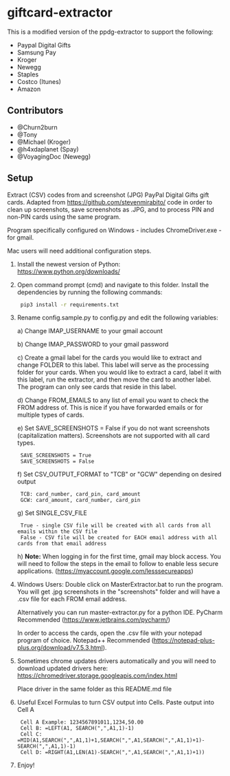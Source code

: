 # giftcard-extractor
This is a modified version of the ppdg-extractor to support the following:
 - Paypal Digital Gifts
 - Samsung Pay
 - Kroger
 - Newegg
 - Staples
 - Costco (Itunes)
 - Amazon

## Contributors
- @Churn2burn 
- @Tony 
- @Michael (Kroger)
- @h4xdaplanet (Spay)
- @VoyagingDoc (Newegg)

## Setup ##
Extract (CSV) codes from and screenshot (JPG) PayPal Digital Gifts gift cards. Adapted from https://github.com/stevenmirabito/ code in order to clean up screenshots, save screenshots as .JPG, and to process PIN and non-PIN cards using the same program.

Program specifically configured on Windows - includes ChromeDriver.exe - for gmail.

Mac users will need additional configuration steps.

1) Install the newest version of Python: https://www.python.org/downloads/

2) Open command prompt (cmd) and navigate to this folder. Install the dependencies by running the following commands:
	
	```bash
	 pip3 install -r requirements.txt
    ```
    
3) Rename config.sample.py to config.py and edit the following variables:
	
	a) Change IMAP_USERNAME to your gmail account
	
	b) Change IMAP_PASSWORD to your gmail password
	
	c) Create a gmail label for the cards you would like to extract and change FOLDER to this label. This label will serve as the processing folder for your cards. When you would like to extract a card, label it with this label, run the extractor, and then move the card to another label. The program can only see cards that reside in this label.
	
	d) Change FROM_EMAILS to any list of email you want to check the FROM address of.  This is nice if you have forwarded emails or for multiple types of cards.
	
	e) Set SAVE_SCREENSHOTS = False if you do not want screenshots (capitalization matters).  Screenshots are not supported with all card types.
	
	    SAVE_SCREENSHOTS = True
	    SAVE_SCREENSHOTS = False
	
	f) Set CSV_OUTPUT_FORMAT to "TCB" or "GCW" depending on desired output
	
	    TCB: card_number, card_pin, card_amount
	    GCW: card_amount, card_number, card_pin
	    
	g) Set SINGLE_CSV_FILE
	
	    True - single CSV file will be created with all cards from all emails within the CSV file
	    False - CSV file will be created for EACH email address with all cards from that email address
	
	h) **Note:** When logging in for the first time, gmail may block access. You will need to follow the steps in the email to follow to enable less secure applications.  (https://myaccount.google.com/lesssecureapps)
	
4) Windows Users: Double click on MasterExtractor.bat to run the program. You will get .jpg screenshots in the "screenshots" folder and will have a .csv file for each FROM email address.

    Alternatively you can run master-extractor.py for a python IDE.  PyCharm Recommended (https://www.jetbrains.com/pycharm/)
 
    In order to access the cards, open the .csv file with your notepad program of choice. Notepad++ Recommended (https://notepad-plus-plus.org/download/v7.5.3.html).

5) Sometimes chrome updates drivers automatically and you will need to download updated drivers here: https://chromedriver.storage.googleapis.com/index.html

    Place driver in the same folder as this README.md file

6) Useful Excel Formulas to turn CSV output into Cells.  Paste output into Cell A

        Cell A Example: 1234567891011,1234,50.00 
        Cell B: =LEFT(A1, SEARCH(",",A1,1)-1)        
        Cell C: =MID(A1,SEARCH(",",A1,1)+1,SEARCH(",",A1,SEARCH(",",A1,1)+1)-SEARCH(",",A1,1)-1)        
        Cell D: =RIGHT(A1,LEN(A1)-SEARCH(",",A1,SEARCH(",",A1,1)+1))

7) Enjoy!
